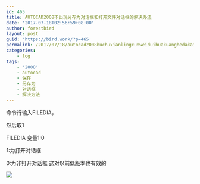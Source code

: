```yaml
---
id: 465
title: AUTOCAD2008不出现另存为对话框和打开文件对话框的解决办法
date: '2017-07-18T02:56:59+08:00'
author: forestbird
layout: post
guid: 'https://bird.work/?p=465'
permalink: /2017/07/18/autocad2008buchuxianlingcunweiduihuakuanghedakaiwenjianduihuakuangdejiejuebanfa-2/
categories:
    - log
tags:
    - '2008'
    - autocad
    - 保存
    - 另存为
    - 对话框
    - 解决方法
---
```


命令行输入FILEDIA，

然后取1

FILEDIA 变量1:0

1:为打开对话框

0:为非打开对话框 这对以前低版本也有效的

![](http://www.zhaoweifeng.cn/blog/plugin/windsphoto/photofile/20177/20177171111141.png)